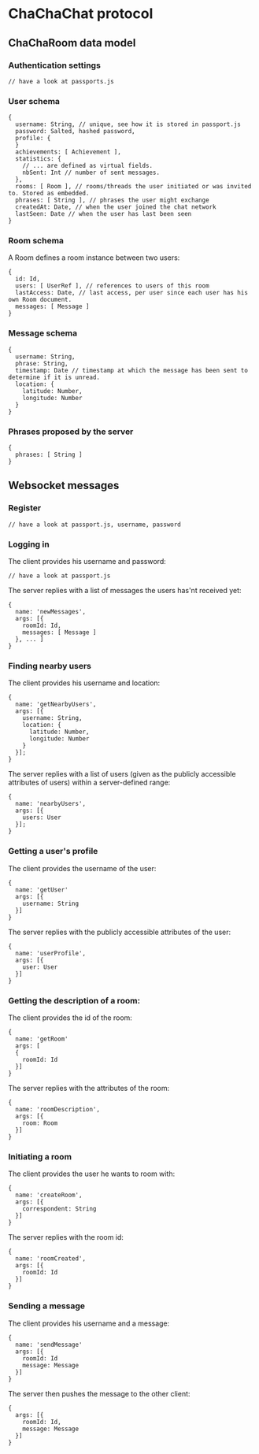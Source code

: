 # ChaChaChat protocol

## ChaChaRoom data model
### Authentication settings

    // have a look at passports.js

### User schema

    {
      username: String, // unique, see how it is stored in passport.js
      password: Salted, hashed password,
      profile: {
      }
      achievements: [ Achievement ],
      statistics: {
        // ... are defined as virtual fields.
        nbSent: Int // number of sent messages.
      },
      rooms: [ Room ], // rooms/threads the user initiated or was invited to. Stored as embedded.
      phrases: [ String ], // phrases the user might exchange
      createdAt: Date, // when the user joined the chat network
      lastSeen: Date // when the user has last been seen
    }

### Room schema
A Room defines a room instance between two users:

    {
      id: Id,
      users: [ UserRef ], // references to users of this room
      lastAccess: Date, // last access, per user since each user has his own Room document.
      messages: [ Message ]
    }

### Message schema

    {
      username: String,
      phrase: String,
      timestamp: Date // timestamp at which the message has been sent to determine if it is unread.
      location: {
        latitude: Number,
        longitude: Number
      }
    }

### Phrases proposed by the server
    {
      phrases: [ String ]
    }

## Websocket messages
### Register

    // have a look at passport.js, username, password

### Logging in

The client provides his username and password:

    // have a look at passport.js

The server replies with a list of messages the users has'nt received yet:

    {
      name: 'newMessages',
      args: [{
        roomId: Id,
        messages: [ Message ]
      }, ... ]
    }

### Finding nearby users
The client provides his username and location:

    {
      name: 'getNearbyUsers',
      args: [{
        username: String,
        location: {
          latitude: Number,
          longitude: Number
        }
      }];
    }

The server replies with a list of users (given as the publicly accessible attributes of users) within a server-defined range:

    {
      name: 'nearbyUsers',
      args: [{
        users: User
      }];
    }

### Getting a user's profile

The client provides the username of the user:

    {
      name: 'getUser'
      args: [{
        username: String
      }]
    }

The server replies with the publicly accessible attributes of the user:

    {
      name: 'userProfile',
      args: [{
        user: User  
      }]
    }

### Getting the description of a room:

The client provides the id of the room:

    {
      name: 'getRoom'
      args: [
      {
        roomId: Id
      }]
    }

The server replies with the attributes of the room:

    {
      name: 'roomDescription',
      args: [{
        room: Room
      }]
    }

### Initiating a room
The client provides the user he wants to room with:

    {
      name: 'createRoom',
      args: [{
        correspondent: String
      }]
    }

The server replies with the room id:

    {
      name: 'roomCreated',
      args: [{
        roomId: Id
      }]
    }

### Sending a message
The client provides his username and a message:

    {
      name: 'sendMessage'
      args: [{
        roomId: Id
        message: Message
      }]
    }

The server then pushes the message to the other client:

    {
      args: [{
        roomId: Id,
        message: Message
      }]
    }
